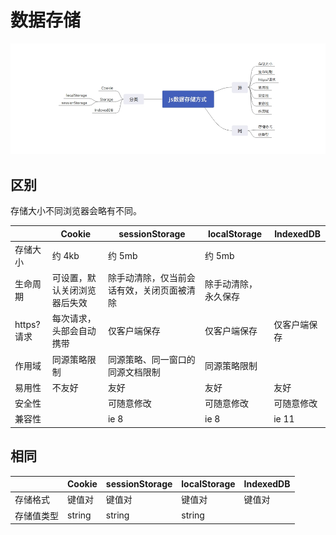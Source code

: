 # 数据存储

![](https://github.com/lerhxx/practice/blob/master/mindMaster/js/js%E6%95%B0%E6%8D%AE%E5%AD%98%E5%82%A8%E6%96%B9%E5%BC%8F.jpeg)

## 区别

存储大小不同浏览器会略有不同。

|     | Cookie  |  sessionStorage   | localStorage  |  IndexedDB   |
|  ----  | ----  |  ----  |  ----  |  ----  |
| 存储大小  | 约 4kb | 约 5mb  | 约 5mb  |   |
| 生命周期  | 可设置，默认关闭浏览器后失效 | 除手动清除，仅当前会话有效，关闭页面被清除  | 除手动清除，永久保存  |   |
| https?请求  | 每次请求，头部会自动携带 | 仅客户端保存  | 仅客户端保存  | 仅客户端保存  |
| 作用域  | 同源策略限制 | 同源策略、同一窗口的同源文档限制  | 同源策略限制  |   |
| 易用性  | 不友好 | 友好  | 友好  | 友好  |
| 安全性  |  | 可随意修改  | 可随意修改  | 可随意修改  |
| 兼容性  |  | ie 8  | ie 8  | ie 11  |

## 相同

|     | Cookie  |  sessionStorage   | localStorage  |  IndexedDB   |
|  ----  | ----  |  ----  |  ----  |  ----  |
| 存储格式  | 键值对 | 键值对  | 键值对  | 键值对  |
| 存储值类型  | string | string  | string  |   |

